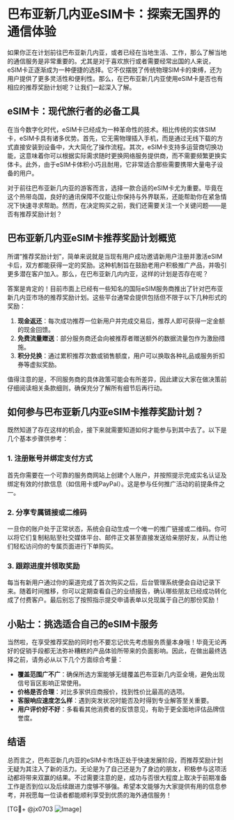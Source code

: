 # 巴布亚新几内亚eSIM卡：探索无国界的通信体验

如果你正在计划前往巴布亚新几内亚，或者已经在当地生活、工作，那么了解当地的通信服务是非常重要的。尤其是对于喜欢旅行或者需要经常出国的人来说，eSIM卡正逐渐成为一种便捷的选择。它不仅摆脱了传统物理SIM卡的束缚，还为用户提供了更多灵活性和便利性。那么，在巴布亚新几内亚使用eSIM卡是否也有相应的推荐奖励计划呢？让我们一起深入了解。

## eSIM卡：现代旅行者的必备工具

在当今数字化时代，eSIM卡已经成为一种革命性的技术。相比传统的实体SIM卡，eSIM卡具有诸多优势。首先，它无需物理插入手机，而是通过无线下载的方式直接安装到设备中，大大简化了操作流程。其次，eSIM卡支持多运营商切换功能，这意味着你可以根据实际需求随时更换网络服务提供商，而不需要频繁更换实体卡。此外，由于eSIM卡体积小巧且耐用，它非常适合那些需要携带大量电子设备的用户。

对于前往巴布亚新几内亚的游客而言，选择一款合适的eSIM卡尤为重要。毕竟在这个热带岛国，良好的通讯保障不仅能让你保持与外界联系，还能帮助你在紧急情况下快速寻求帮助。然而，在决定购买之前，我们还需要关注一个关键问题——是否有推荐奖励计划？

## 巴布亚新几内亚eSIM卡推荐奖励计划概览

所谓“推荐奖励计划”，简单来说就是当现有用户成功邀请新用户注册并激活eSIM卡后，双方都能获得一定的奖励。这种机制旨在鼓励老用户积极推广产品，并吸引更多潜在客户加入。那么，在巴布亚新几内内亚，这样的计划是否存在呢？

答案是肯定的！目前市面上已经有一些知名的国际eSIM服务商推出了针对巴布亚新几内亚市场的推荐奖励计划。这些平台通常会提供包括但不限于以下几种形式的奖励：

1. **现金返还**：每次成功推荐一位新用户并完成交易后，推荐人即可获得一定金额的现金回馈。
2. **免费流量赠送**：部分服务商还会向被推荐者赠送额外的数据流量包作为激励措施。
3. **积分兑换**：通过累积推荐次数或销售额度，用户可以换取各种礼品或服务折扣券等虚拟奖励。

值得注意的是，不同服务商的具体政策可能会有所差异，因此建议大家在做决策前仔细阅读相关条款细则，确保充分了解所有细节后再行动。

## 如何参与巴布亚新几内亚eSIM卡推荐奖励计划？

既然知道了存在这样的机会，接下来就需要知道如何才能参与到其中去了。以下是几个基本步骤供参考：

### 1. 注册账号并绑定支付方式
首先你需要在一个可靠的服务商网站上创建个人账户，并按照提示完成实名认证及绑定有效的付款信息（如信用卡或PayPal）。这是参与任何推广活动的前提条件之一。

### 2. 分享专属链接或二维码
一旦你的账户处于正常状态，系统会自动生成一个唯一的推广链接或二维码。你可以将它们复制粘贴至社交媒体平台、邮件正文甚至直接发送给亲朋好友，从而让他们轻松访问你的专属页面进行下单购买。

### 3. 跟踪进度并领取奖励
每当有新用户通过你的渠道完成了首次购买之后，后台管理系统便会自动记录下来。随着时间推移，你可以定期查看自己的业绩报告，确认哪些朋友已经成功转化成了付费客户。最后别忘了按照指示提交申请表单以兑现属于自己的那份奖励！

## 小贴士：挑选适合自己的eSIM卡服务

当然啦，在享受推荐奖励的同时也不要忘记优先考虑服务质量本身哦！毕竟无论再好的促销手段都无法弥补糟糕的产品体验所带来的负面影响。因此，在做出最终选择之前，请务必从以下几个方面综合考量：

- **覆盖范围广不广**：确保所选方案能够无缝覆盖巴布亚新几内亚全境，避免出现信号盲区影响正常使用。
- **价格是否合理**：对比多家供应商报价，找到性价比最高的选项。
- **客服响应速度怎么样**：遇到突发状况时能否及时得到专业解答至关重要。
- **用户评价好不好**：多看看其他消费者的反馈意见，有助于更全面地评估品牌信誉度。

## 结语

总而言之，巴布亚新几内亚的eSIM卡市场正处于快速发展阶段，而推荐奖励计划无疑为其注入了新的活力。无论是为了自己还是为了身边的朋友，积极参与这项活动都将带来双赢的结果。不过需要注意的是，成功与否很大程度上取决于前期准备工作是否到位以及后续跟进力度够不够强。希望本文能够为大家提供有用的信息参考，并祝愿每一位读者都能顺利享受到优质的海外通信服务！

[TG💪+ @jx0703 ![Image](https://github.com/user-attachments/assets/dbca1d08-cadb-493c-b0ec-ad6f7a83f270)]